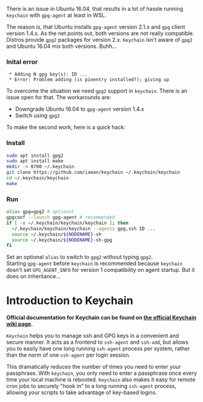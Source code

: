 There is an issue in Ubuntu 16.04, that results in a lot of hassle running ```keychain``` with ```gpg-agent``` at least in WSL.

The reason is, that Ubuntu installs ```gpg-agent``` version 2.1.x and ```gpg``` client version 1.4.x. As the net points out, both versions are not really compatible. Distros provide ```gpg2``` packages for version 2.x. ```Keychain``` isn't aware of ```gpg2``` and Ubuntu 16.04 mix both versions. Buhh...

### Inital error

```
 * Adding N gpg key(s): ID ...
 * Error: Problem adding (is pinentry installed?); giving up
```

To overcome the situation we need ```gpg2``` support in ```keychain```. There is an issue open for that. The workarounds are:

* Downgrade Ubuntu 16.04 to ```gpg-agent``` version 1.4.x
* Switch using ```gpg2```

To make the second work, here is a quick hack:

### Install

```bash
sudo apt install gpg2
sudo apt install make
mkdir -m 0700 ~/.keychain
git clone https://github.com/iaean/keychain ~/.keychain/keychain
cd ~/.keychain/keychain
make
```

### Run

```bash
alias gpg=gpg2 # optional
gpgconf --launch gpg-agent # recommended
if [ -x ~/.keychain/keychain/keychain ]; then
  ~/.keychain/keychain/keychain --agents gpg,ssh ID ...
  source ~/.keychain/${NODENAME}-sh
  source ~/.keychain/${NODENAME}-sh-gpg
fi
```

Set an optional ```alias``` to switch to ```gpg2``` without typing ```gpg2```.   
Starting ```gpg-agent``` before ```keychain``` is recommended because ```keychain``` dosn't set ```GPG_AGENT_INFO``` for version 1 compatibility on agent startup. But it does on inheritance...



Introduction to Keychain
========================

**Official documentation for Keychain can be found on [the official Keychain
wiki page](http://www.funtoo.org/Keychain).**

`Keychain` helps you to manage ssh and GPG keys in a convenient and secure
manner. It acts as a frontend to `ssh-agent` and `ssh-add`, but allows you
to easily have one long running `ssh-agent` process per system, rather than
the norm of one `ssh-agent` per login session. 

This dramatically reduces the number of times you need to enter your
passphrase. With `keychain`, you only need to enter a passphrase once every
time your local machine is rebooted. `Keychain` also makes it easy for remote
cron jobs to securely "hook in" to a long running `ssh-agent` process,
allowing your scripts to take advantage of key-based logins.

